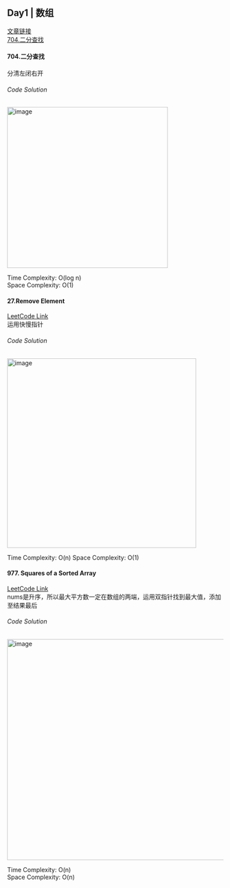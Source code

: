 ## Day1 | 数组

[文章链接](https://programmercarl.com/%E6%95%B0%E7%BB%84%E7%90%86%E8%AE%BA%E5%9F%BA%E7%A1%80.html)  
[704.二分查找](https://leetcode.com/problems/binary-search/description/)


#### 704.二分查找
分清左闭右开

###### Code Solution
<img width="374" alt="image" src="https://github.com/user-attachments/assets/98132a16-6e03-4bfe-b6b8-b4f941736290" />  

Time Complexity: O(log n)  
Space Complexity: O(1)  


#### 27.Remove Element
[LeetCode Link](https://leetcode.com/problems/remove-element/)  
运用快慢指针

###### Code Solution
<img width="440" alt="image" src="https://github.com/user-attachments/assets/c1007fdd-5105-4817-90cd-52413b3317fe" />  

Time Complexity: O(n)
Space Complexity: O(1)  


#### 977. Squares of a Sorted Array
[LeetCode Link](https://leetcode.com/problems/squares-of-a-sorted-array/description/)  
nums是升序，所以最大平方数一定在数组的两端，运用双指针找到最大值，添加至结果最后  

###### Code Solution
<img width="513" alt="image" src="https://github.com/user-attachments/assets/77936ebd-cf1d-478c-b0e9-352e32450531" />  

Time Complexity: O(n)  
Space Complexity: O(n)  


